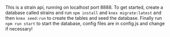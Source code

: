 This is a strain api, running on localhost port 8888. To get started, create a database called strains and run `npm install` and `knex migrate:latest` and then `knex seed:run` to create the tables and seed the database. Finally run `npm run start` to start the database, config files are in config.js and change if necessary! 